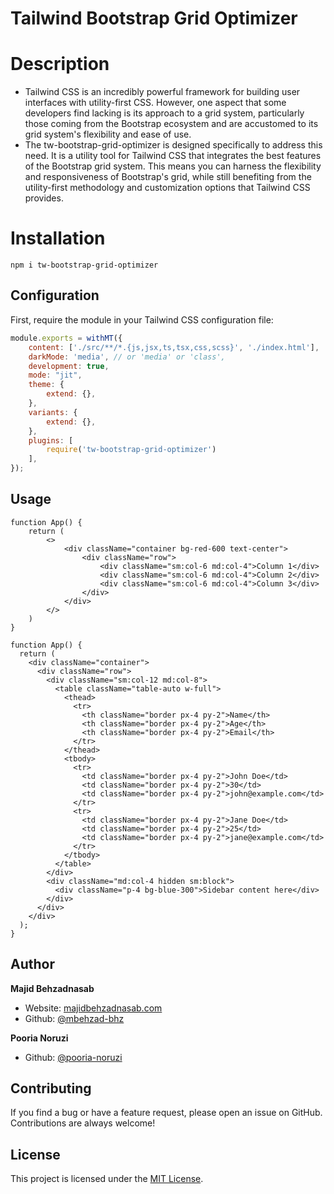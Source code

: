 # Tailwind Bootstrap Grid Optimizer



# Description

- Tailwind CSS is an incredibly powerful framework for building user interfaces with utility-first CSS. However, one aspect that some developers find lacking is its approach to a grid system, particularly those coming from the Bootstrap ecosystem and are accustomed to its grid system's flexibility and ease of use.
- The tw-bootstrap-grid-optimizer is designed specifically to address this need. It is a utility tool for Tailwind CSS that integrates the best features of the Bootstrap grid system. This means you can harness the flexibility and responsiveness of Bootstrap's grid, while still benefiting from the utility-first methodology and customization options that Tailwind CSS provides.

# Installation
```
npm i tw-bootstrap-grid-optimizer
```

## Configuration

First, require the module in your Tailwind CSS configuration file:

```javascript
module.exports = withMT({
    content: ['./src/**/*.{js,jsx,ts,tsx,css,scss}', './index.html'],
    darkMode: 'media', // or 'media' or 'class',
    development: true,
    mode: "jit",
    theme: {
        extend: {},
    },
    variants: {
        extend: {},
    },
    plugins: [
        require('tw-bootstrap-grid-optimizer')
    ],
});
```

## Usage
```
function App() {
    return (
        <>
            <div className="container bg-red-600 text-center">
                <div className="row">
                    <div className="sm:col-6 md:col-4">Column 1</div>
                    <div className="sm:col-6 md:col-4">Column 2</div>
                    <div className="sm:col-6 md:col-4">Column 3</div>
                </div>
            </div>
        </>
    )
}
```

```
function App() {
  return (
    <div className="container">
      <div className="row">
        <div className="sm:col-12 md:col-8">
          <table className="table-auto w-full">
            <thead>
              <tr>
                <th className="border px-4 py-2">Name</th>
                <th className="border px-4 py-2">Age</th>
                <th className="border px-4 py-2">Email</th>
              </tr>
            </thead>
            <tbody>
              <tr>
                <td className="border px-4 py-2">John Doe</td>
                <td className="border px-4 py-2">30</td>
                <td className="border px-4 py-2">john@example.com</td>
              </tr>
              <tr>
                <td className="border px-4 py-2">Jane Doe</td>
                <td className="border px-4 py-2">25</td>
                <td className="border px-4 py-2">jane@example.com</td>
              </tr>
            </tbody>
          </table>
        </div>
        <div className="md:col-4 hidden sm:block">
          <div className="p-4 bg-blue-300">Sidebar content here</div>
        </div>
      </div>
    </div>
  );
}
```

## Author

**Majid Behzadnasab**

- Website: [majidbehzadnasab.com](https://majidbehzadnasab.com/)
- Github: [@mbehzad-bhz](https://github.com/mbehzad-bhz)

**Pooria Noruzi**

- Github: [@pooria-noruzi](https://github.com/pooria-noruzi/)


## Contributing

If you find a bug or have a feature request, please open an issue on GitHub. Contributions are always welcome!

## License

This project is licensed under the [MIT License](./LICENSE).